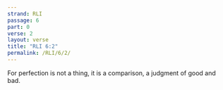 ```yaml
---
strand: RLI
passage: 6
part: 0
verse: 2
layout: verse
title: "RLI 6:2"
permalink: /RLI/6/2/
---
```

For perfection is not a thing, it is a comparison, a judgment of good and bad.
